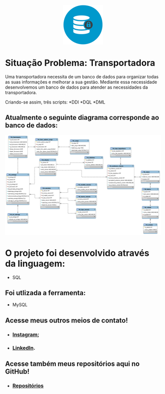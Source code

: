 
<p align="center">
<img src="https://github.com/MatheusFranciscone/projeto-transportadora/blob/master/images/database-image.png ">
</p>

# Situação Problema: Transportadora

Uma transportadora necessita de um banco de dados para organizar todas as suas informações e melhorar a sua
gestão. Mediante essa necessidade desenvolvemos um banco de dados para atender as necessidades da transportadora.

Criando-se assim, três scripts: 
*DDl
*DQL
*DML

## Atualmente o seguinte diagrama corresponde ao banco de dados:
<p align="center">
<img src="https://github.com/MatheusFranciscone/projeto-transportadora/blob/master/images/db_transportadora.png ">
</p>

# O projeto foi desenvolvido através da linguagem: 
 * SQL
## Foi utlizada a ferramenta:
 * MySQL
## Acesse meus outros meios de contato!

 * ### [Instagram](https://www.instagram.com/_franciscone/);
 * ### [LinkedIn](https://www.linkedin.com/in/matheus-franciscone/).
## Acesse também meus repositórios aqui no GitHub!

 * ### [Repositórios](https://github.com/MatheusFranciscone?tab=repositories)
